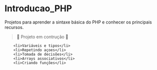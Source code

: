 # Introducao_PHP
Projetos para aprender a sintaxe básica do PHP e conhecer os principais recursos.

> :construction: Projeto em contrução :construction:
    
        <li>Variáveis e tipos</li>
        <li>Repetindo açoes</li>
        <li>Tomada de decisões</li>
        <li>Arrays associativos</li>
        <li>Criando funções</li>
    
